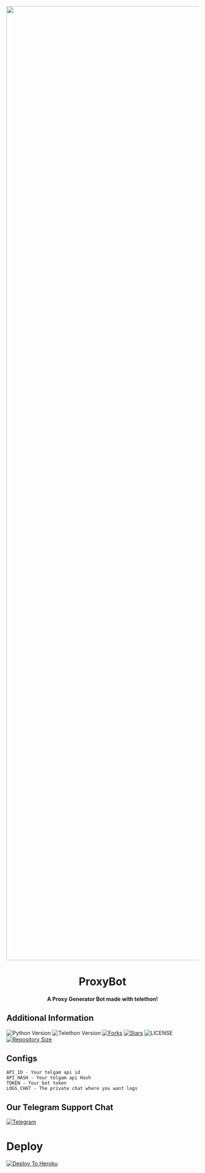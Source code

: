 <p align="center"><a href="https://t.me/TgxBots"><img src="https://telegra.ph/file/761480e86adf0a696263b.jpg" width="2500"></a></p> 
<h1 align="center"><b>ProxyBot</b></h1>
<h4 align="center">A Proxy Generator Bot made with telethon!</h4>

## Additional Information
![Python Version](https://img.shields.io/badge/python-3.9.1-green?style=for-the-badge&logo=appveyor)
![Telethon Version](https://img.shields.io/badge/telethon-1.21.1-blue?style=for-the-badge&logo=appveyor)
[![Forks](https://img.shields.io/github/forks/TgxBotz/ProxyGenBot?style=for-the-badge&logo=appveyor)](https://GitHub.com/TgxBotz/AccGenBot/fork)
[![Stars](https://img.shields.io/github/stars/TgxBotz/ProxyGenBot?style=for-the-badge&logo=appveyor)](https://GitHub.com/TgxBotz/AccGenBot/stargazers)
![LICENSE](https://img.shields.io/github/license/TgxBotz/ProxyGenBot?style=for-the-badge&logo=appveyor)
[![Repository Size](https://img.shields.io/github/repo-size/TgxBotz/ProxyGenBot?style=for-the-badge&logo=appveyor)](https://GitHub.com/TgxBotz/AccGenBot)

## Configs
```
API_ID - Your telgam api id
API_HASH - Your telgam api Hash
TOKEN - Your bot token
LOGS_CHAT - The private chat where you want logs 
```

## Our Telegram Support Chat
[![Telegram](https://img.shields.io/badge/telegram-1b77FF.svg?style=for-the-badge&logo=telegram)](https://t.me/Tgxsupportchat)

# Deploy
[![Deploy To Heroku](https://www.herokucdn.com/deploy/button.svg)](https://heroku.com/deploy?template=https://github.com/TgxBotz/ProxyGenBot/blob/main)
